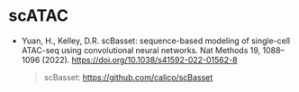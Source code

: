 # scATAC
- Yuan, H., Kelley, D.R. scBasset: sequence-based modeling of single-cell ATAC-seq using convolutional neural networks. Nat Methods 19, 1088–1096 (2022). https://doi.org/10.1038/s41592-022-01562-8
  > scBasset: https://github.com/calico/scBasset
